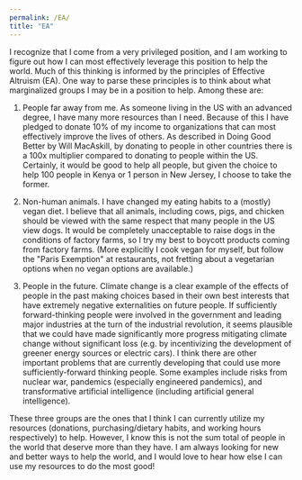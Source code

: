 ```yaml
---
permalink: /EA/
title: "EA"
---
```


I recognize that I come from a very privileged position, and I am working to figure out how I can most effectively leverage this position to help the world. Much of this thinking is informed by the principles of Effective Altruism (EA). One way to parse these principles is to think about what marginalized groups I may be in a position to help. Among these are:

1. People far away from me. As someone living in the US with an advanced degree, I have many more resources than I need. Because of this I have pledged to donate 10% of my income to organizations that can most effectively improve the lives of others. As described in Doing Good Better by Will MacAskill, by donating to people in other countries there is a 100x multiplier compared to donating to people within the US. Certainly, it would be good to help all people, but given the choice to help 100 people in Kenya or 1 person in New Jersey, I choose to take the former.

2. Non-human animals. I have changed my eating habits to a (mostly) vegan diet. I believe that all animals, including cows, pigs, and chicken should be viewed with the same respect that many people in the US view dogs. It would be completely unacceptable to raise dogs in the conditions of factory farms, so I try my best to boycott products coming from factory farms. (More explicitly I cook vegan for myself, but follow the "Paris Exemption" at restaurants, not fretting about a vegetarian options when no vegan options are available.)

3. People in the future. Climate change is a clear example of the effects of people in the past making choices based in their own best interests that have extremely negative externalities on future people. If sufficiently forward-thinking people were involved in the government and leading major industries at the turn of the industrial revolution, it seems plausible that we could have made significantly more progress mitigating climate change without significant loss (e.g. by incentivizing the development of greener energy sources or electric cars). I think there are other important problems that are currently developing that could use more sufficiently-forward thinking people. Some examples include risks from nuclear war, pandemics (especially engineered pandemics), and transformative artificial intelligence (including artificial general intelligence).

These three groups are the ones that I think I can currently utilize my resources (donations, purchasing/dietary habits, and working hours respectively) to help. However, I know this is not the sum total of people in the world that deserve more than they have. I am always looking for new and better ways to help the world, and I would love to hear how else I can use my resources to do the most good!